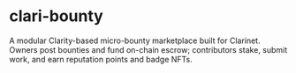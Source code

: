 # clari-bounty
A modular Clarity-based micro-bounty marketplace built for Clarinet. Owners post bounties and fund on-chain escrow; contributors stake, submit work, and earn reputation points and badge NFTs.
